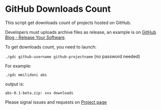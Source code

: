 GitHub Downloads Count
======================

This script get downloads count of projects hosted on GitHub.

Developers must uploads archive files as release, an example is on [GitHub Blog - Release Your Software](https://github.com/blog/1547-release-your-software).

To get downloads count, you need to launch:

`./gdc github-username github-projectname` (no password needed)

For example:

`./gdc mmilidoni abs`

output is:

`abs-0.1-beta.zip: xxx downloads`

Please signal issues and requests on [Project page](https://github.com/mmilidoni/github-downloads-count)
